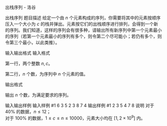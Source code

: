 



出栈序列 - 洛谷














出栈序列
题目描述
给定一个由 $n$ 个元素构成的序列，你需要将其中的元素按顺序压入一个大小为 $c$ 的栈并弹出。元素按它们的出栈顺序进行排列，会得到一个新的序列。我们知道，这样的序列会有很多种，请输出所有新序列中第一个元素最小的序列（若第一个元素最小的序列有多个，则令第二个尽可能小；若仍有多个，则令第三个最小，以此类推）。

输入输出格式
输入格式

第一行，两个整数 $n, c$。

第二行，$n$ 个数，为序列中 $n$ 个元素的值。

输出格式

输出 $n$ 个数，为满足要求的序列。

输入输出样例
输入样例 #1
6 3
5 2 3 8 7 4
输出样例 #1
2 3 5 4 7 8
说明
对于 $40 \%$ 的数据，$n \le 12$；  
对于 $100 \%$ 的数据，$1 \le c \le n \le 10000$，元素大小均在 $[1, 2 \times {10}^9]$ 内。







